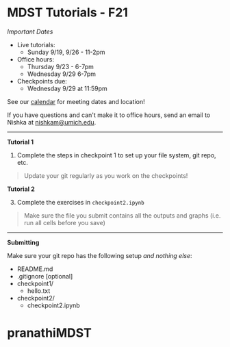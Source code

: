 
# MDST Tutorials - F21

_Important Dates_

- Live tutorials:
	- Sunday 9/19, 9/26 - 11-2pm
- Office hours:
	- Thursday 9/23 - 6-7pm
	- Wednesday 9/29 6-7pm
- Checkpoints due:
	- Wednesday 9/29 at 11:59pm

See our [calendar](https://www.mdst.club/agenda) for meeting dates and location!

If you have questions and can't make it to office hours, send an email to Nishka at <nishkam@umich.edu>. 

---
**Tutorial 1**

1. Complete the steps in checkpoint 1 to set up your file system, git repo, etc.
> Update your git regularly as you work on the checkpoints!

**Tutorial 2**

3. Complete the exercises in `checkpoint2.ipynb`
> Make sure the file you submit contains all the outputs and graphs (i.e. run all cells before you save)
---

**Submitting**

Make sure your git repo has the following setup _and nothing else_:

- README.md
- .gitignore [optional]
- checkpoint1/
	- hello.txt
- checkpoint2/
	- checkpoint2.ipynb

# pranathiMDST
